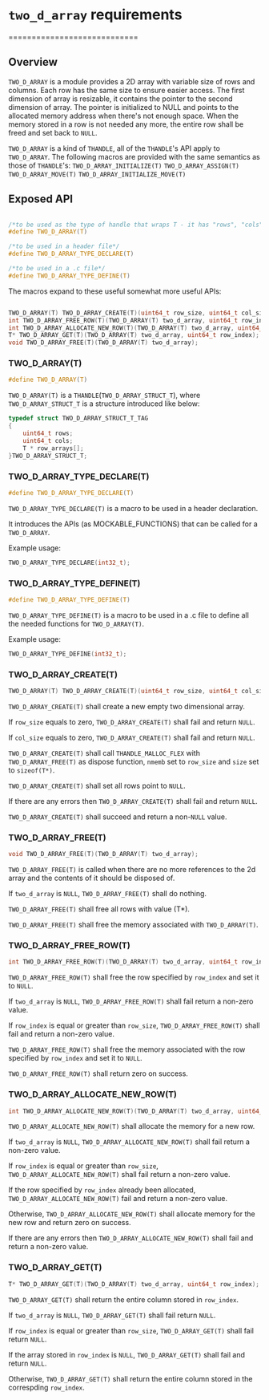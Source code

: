 # `two_d_array` requirements
============================

## Overview

`TWO_D_ARRAY` is a module provides a 2D array with variable size of rows and columns. Each row has the same size to ensure easier access. The first dimension of array is resizable, it contains the pointer to the second dimension of array. The pointer is initialized to NULL and points to the allocated memory address when there's not enough space. When the memory stored in a row is not needed any more, the entire row shall be freed and set back to `NULL`.

`TWO_D_ARRAY` is a kind of `THANDLE`, all of the `THANDLE`'s API apply to `TWO_D_ARRAY`. The following macros are provided with the same semantics as those of `THANDLE`'s:
`TWO_D_ARRAY_INITIALIZE(T)`
`TWO_D_ARRAY_ASSIGN(T)`
`TWO_D_ARRAY_MOVE(T)`
`TWO_D_ARRAY_INITIALIZE_MOVE(T)`


## Exposed API

```c

/*to be used as the type of handle that wraps T - it has "rows", "cols" and "row_arrays"*/
#define TWO_D_ARRAY(T)

/*to be used in a header file*/
#define TWO_D_ARRAY_TYPE_DECLARE(T)

/*to be used in a .c file*/
#define TWO_D_ARRAY_TYPE_DEFINE(T)
```

The macros expand to these useful somewhat more useful APIs:

```c

TWO_D_ARRAY(T) TWO_D_ARRAY_CREATE(T)(uint64_t row_size, uint64_t col_size);
int TWO_D_ARRAY_FREE_ROW(T)(TWO_D_ARRAY(T) two_d_array, uint64_t row_index);
int TWO_D_ARRAY_ALLOCATE_NEW_ROW(T)(TWO_D_ARRAY(T) two_d_array, uint64_t row_index);
T* TWO_D_ARRAY_GET(T)(TWO_D_ARRAY(T) two_d_array, uint64_t row_index);
void TWO_D_ARRAY_FREE(T)(TWO_D_ARRAY(T) two_d_array);

```

### TWO_D_ARRAY(T)

```c
#define TWO_D_ARRAY(T)
```
`TWO_D_ARRAY(T)` is a `THANDLE`(`TWO_D_ARRAY_STRUCT_T`), where `TWO_D_ARRAY_STRUCT_T` is a structure introduced like below:

```c
typedef struct TWO_D_ARRAY_STRUCT_T_TAG
{
    uint64_t rows;
    uint64_t cols;
    T * row_arrays[];
}TWO_D_ARRAY_STRUCT_T;
```

### TWO_D_ARRAY_TYPE_DECLARE(T)
```c
#define TWO_D_ARRAY_TYPE_DECLARE(T)
```

`TWO_D_ARRAY_TYPE_DECLARE(T)` is a macro to be used in a header declaration.

It introduces the APIs (as MOCKABLE_FUNCTIONS) that can be called for a `TWO_D_ARRAY`.

Example usage:

```c
TWO_D_ARRAY_TYPE_DECLARE(int32_t);
```

### TWO_D_ARRAY_TYPE_DEFINE(T)
```c
#define TWO_D_ARRAY_TYPE_DEFINE(T)
```

`TWO_D_ARRAY_TYPE_DEFINE(T)` is a macro to be used in a .c file to define all the needed functions for `TWO_D_ARRAY(T)`.

Example usage:

```c
TWO_D_ARRAY_TYPE_DEFINE(int32_t);
```


### TWO_D_ARRAY_CREATE(T)

```c
TWO_D_ARRAY(T) TWO_D_ARRAY_CREATE(T)(uint64_t row_size, uint64_t col_size);
```

`TWO_D_ARRAY_CREATE(T)` shall create a new empty two dimensional array.

If `row_size` equals to zero, `TWO_D_ARRAY_CREATE(T)` shall fail and return `NULL`.

If `col_size` equals to zero, `TWO_D_ARRAY_CREATE(T)` shall fail and return `NULL`.

`TWO_D_ARRAY_CREATE(T)` shall call `THANDLE_MALLOC_FLEX` with `TWO_D_ARRAY_FREE(T)` as dispose function, `nmemb` set to `row_size` and `size` set to `sizeof(T*)`.

`TWO_D_ARRAY_CREATE(T)` shall set all rows point to `NULL`.

If there are any errors then `TWO_D_ARRAY_CREATE(T)` shall fail and return `NULL`.

`TWO_D_ARRAY_CREATE(T)` shall succeed and return a non-`NULL` value.

### TWO_D_ARRAY_FREE(T)

```c
void TWO_D_ARRAY_FREE(T)(TWO_D_ARRAY(T) two_d_array);
```

`TWO_D_ARRAY_FREE(T)` is called when there are no more references to the 2d array and the contents of it should be disposed of.

If `two_d_array` is `NULL`, `TWO_D_ARRAY_FREE(T)` shall do nothing.

`TWO_D_ARRAY_FREE(T)` shall free all rows with value (T*).

`TWO_D_ARRAY_FREE(T)` shall free the memory associated with `TWO_D_ARRAY(T)`.

### TWO_D_ARRAY_FREE_ROW(T)

```c
int TWO_D_ARRAY_FREE_ROW(T)(TWO_D_ARRAY(T) two_d_array, uint64_t row_index);
```

`TWO_D_ARRAY_FREE_ROW(T)` shall free the row specified by `row_index` and set it to `NULL`.

If `two_d_array` is `NULL`, `TWO_D_ARRAY_FREE_ROW(T)` shall fail return a non-zero value.

If `row_index` is equal or greater than `row_size`, `TWO_D_ARRAY_FREE_ROW(T)` shall fail and return a non-zero value.

`TWO_D_ARRAY_FREE_ROW(T)` shall free the memory associated with the row specified by `row_index` and set it to `NULL`.

`TWO_D_ARRAY_FREE_ROW(T)` shall return zero on success.

### TWO_D_ARRAY_ALLOCATE_NEW_ROW(T)

```c
int TWO_D_ARRAY_ALLOCATE_NEW_ROW(T)(TWO_D_ARRAY(T) two_d_array, uint64_t row_index);
```

`TWO_D_ARRAY_ALLOCATE_NEW_ROW(T)` shall allocate the memory for a new row.

If `two_d_array` is `NULL`, `TWO_D_ARRAY_ALLOCATE_NEW_ROW(T)` shall fail return a non-zero value.

If `row_index` is equal or greater than `row_size`, `TWO_D_ARRAY_ALLOCATE_NEW_ROW(T)` shall fail return a non-zero value.

If the row specified by `row_index` already been allocated, `TWO_D_ARRAY_ALLOCATE_NEW_ROW(T)` fail and return a non-zero value.

Otherwise, `TWO_D_ARRAY_ALLOCATE_NEW_ROW(T)` shall allocate memory for the new row and return zero on success.

If there are any errors then `TWO_D_ARRAY_ALLOCATE_NEW_ROW(T)` shall fail and return a non-zero value.

### TWO_D_ARRAY_GET(T)

```c
T* TWO_D_ARRAY_GET(T)(TWO_D_ARRAY(T) two_d_array, uint64_t row_index);
```

`TWO_D_ARRAY_GET(T)` shall return the entire column stored in `row_index`.

If `two_d_array` is `NULL`, `TWO_D_ARRAY_GET(T)` shall fail return `NULL`.

If `row_index` is equal or greater than `row_size`, `TWO_D_ARRAY_GET(T)` shall fail return `NULL`.

If the array stored in `row_index` is `NULL`, `TWO_D_ARRAY_GET(T)` shall fail and return `NULL`.

Otherwise, `TWO_D_ARRAY_GET(T)` shall return the entire column stored in the correspding `row_index`.
